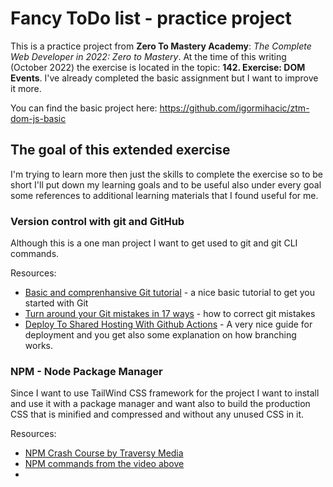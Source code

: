 # Fancy ToDo list - practice project

This is a practice project from **Zero To Mastery Academy**: *The Complete Web Developer in 2022: Zero to Mastery*. At the time of this writing (October 2022) the exercise is located in the topic: **142. Exercise: DOM Events**. I've already completed the basic assignment but I want to improve it more.

You can find the basic project here:
https://github.com/igormihacic/ztm-dom-js-basic

## The goal of this extended exercise
I'm trying to learn more then just the skills to complete the exercise so to be short I'll put down my learning goals and to be useful also under every goal some references to additional learning materials that I found useful for me.

### Version control with git and GitHub
Although this is a one man project I want to get used to git and git CLI commands.

Resources:
- [Basic and comprenhansive Git tutorial](https://toolsqa.com/git/git-tutorial/) - a nice basic tutorial to get you started with Git
- [Turn around your Git mistakes in 17 ways](https://dev.to/smitterhane/turn-around-your-git-mistakes-in-17-ways-2mn1) - how to correct git mistakes
- [Deploy To Shared Hosting With Github Actions](https://youtu.be/UNWIXYSZfZY) - A very nice guide for deployment and you get also some explanation on how branching works.

### NPM - Node Package Manager
Since I want to use TailWind CSS framework for the project I want to install and use it with a package manager and want also to build the production CSS that is minified and compressed and without any unused CSS in it.

Resources:
- [NPM Crash Course by Traversy Media](https://youtu.be/jHDhaSSKmB0)
- [NPM commands from the video above](https://gist.github.com/bradtraversy/09177818de0f43a6e74e2cd05d1fe596)
- 